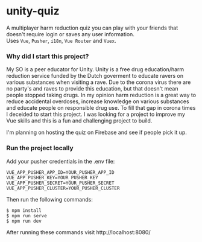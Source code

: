 # unity-quiz

A multiplayer harm reduction quiz you can play with your friends that doesn't require login or saves any user information.<br>
Uses `Vue`, `Pusher`, `i18n`, `Vue Router` and `Vuex`.

### Why did I start this project?

My SO is a peer educator for Unity. Unity is a free drug education/harm reduction service funded by the Dutch goverment to educate ravers on various substances when visiting a rave. Due to the corona virus there are no party's and raves to provide this education, but that doesn't mean people stopped taking drugs. In my opinion harm reduction is a great way to reduce accidental overdoses, increase knowledge on various substances and educate people on responsible drug use. To fill that gap in corona times I deceided to start this project. I was looking for a project to improve my Vue skills and this is a fun and challenging project to build.

I'm planning on hosting the quiz on Firebase and see if people pick it up.

### Run the project locally

Add your pusher credentials in the .env file:

```
VUE_APP_PUSHER_APP_ID=YOUR_PUSHER_APP_ID
VUE_APP_PUSHER_KEY=YOUR_PUSHER_KEY
VUE_APP_PUSHER_SECRET=YOUR_PUSHER_SECRET
VUE_APP_PUSHER_CLUSTER=YOUR_PUSHER_CLUSTER
```

Then run the following commands:

```
$ npm install
$ npm run serve
$ npm run dev
```

After running these commands visit http://localhost:8080/

